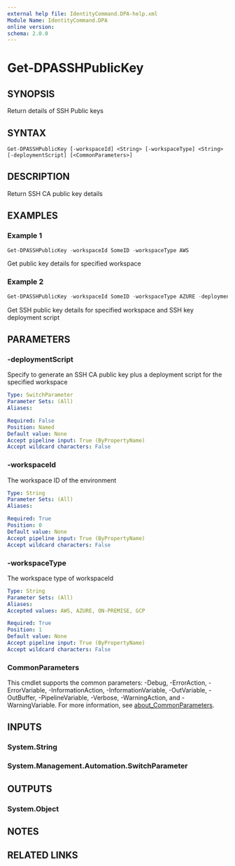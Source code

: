 ```yaml
---
external help file: IdentityCommand.DPA-help.xml
Module Name: IdentityCommand.DPA
online version:
schema: 2.0.0
---
```


# Get-DPASSHPublicKey

## SYNOPSIS
Return details of SSH Public keys

## SYNTAX

```
Get-DPASSHPublicKey [-workspaceId] <String> [-workspaceType] <String> [-deploymentScript] [<CommonParameters>]
```

## DESCRIPTION
Return SSH CA public key details

## EXAMPLES

### Example 1
```powershell
Get-DPASSHPublicKey -workspaceId SomeID -workspaceType AWS
```

Get public key details for specified workspace

### Example 2
```powershell
Get-DPASSHPublicKey -workspaceId SomeID -workspaceType AZURE -deploymentScript
```

Get SSH public key details for specified workspace and SSH key deployment script

## PARAMETERS

### -deploymentScript
Specify to generate an SSH CA public key plus a deployment script for the specified workspace

```yaml
Type: SwitchParameter
Parameter Sets: (All)
Aliases:

Required: False
Position: Named
Default value: None
Accept pipeline input: True (ByPropertyName)
Accept wildcard characters: False
```

### -workspaceId
The workspace ID of the environment

```yaml
Type: String
Parameter Sets: (All)
Aliases:

Required: True
Position: 0
Default value: None
Accept pipeline input: True (ByPropertyName)
Accept wildcard characters: False
```

### -workspaceType
The workspace type of workspaceId

```yaml
Type: String
Parameter Sets: (All)
Aliases:
Accepted values: AWS, AZURE, ON-PREMISE, GCP

Required: True
Position: 1
Default value: None
Accept pipeline input: True (ByPropertyName)
Accept wildcard characters: False
```

### CommonParameters
This cmdlet supports the common parameters: -Debug, -ErrorAction, -ErrorVariable, -InformationAction, -InformationVariable, -OutVariable, -OutBuffer, -PipelineVariable, -Verbose, -WarningAction, and -WarningVariable. For more information, see [about_CommonParameters](http://go.microsoft.com/fwlink/?LinkID=113216).

## INPUTS

### System.String

### System.Management.Automation.SwitchParameter

## OUTPUTS

### System.Object
## NOTES

## RELATED LINKS
